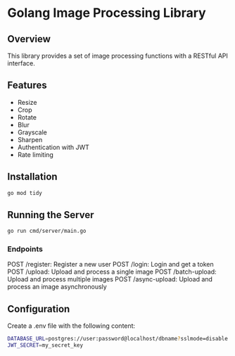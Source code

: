 # Golang Image Processing Library

## Overview
This library provides a set of image processing functions with a RESTful API interface.

## Features
- Resize
- Crop
- Rotate
- Blur
- Grayscale
- Sharpen
- Authentication with JWT
- Rate limiting

## Installation
```bash
go mod tidy
```
## Running the Server
```bash
go run cmd/server/main.go
```

### Endpoints
POST /register: Register a new user
POST /login: Login and get a token
POST /upload: Upload and process a single image
POST /batch-upload: Upload and process multiple images
POST /async-upload: Upload and process an image asynchronously

## Configuration
Create a .env file with the following content:
```bash
DATABASE_URL=postgres://user:password@localhost/dbname?sslmode=disable
JWT_SECRET=my_secret_key
```